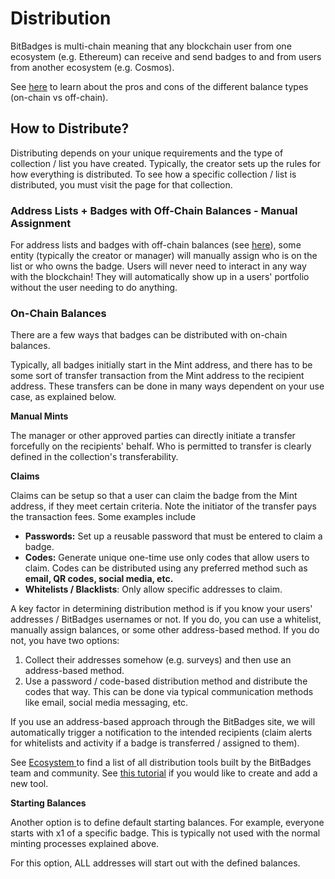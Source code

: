 # Distribution

BitBadges is multi-chain meaning that any blockchain user from one ecosystem (e.g. Ethereum) can receive and send badges to and from users from another ecosystem (e.g. Cosmos).

See [here](balances-types.md) to learn about the pros and cons of the different balance types (on-chain vs off-chain).

## How to Distribute?

Distributing depends on your unique requirements and the type of collection / list you have created. Typically, the creator sets up the rules for how everything is distributed. To see how a specific collection / list is distributed,  you must visit the page for that collection.

### **Address Lists + Badges with Off-Chain Balances - Manual Assignment**

For address lists and badges with off-chain balances (see [here](balances-types.md)), some entity (typically the creator or manager) will manually assign who is on the list or who owns the badge. Users will never need to interact in any way with the blockchain! They will automatically show up in a users' portfolio without the user needing to do anything.

### **On-Chain Balances**

There are a few ways that badges can be distributed with on-chain balances.&#x20;

Typically, all badges initially start in the Mint address, and there has to be some sort of transfer transaction from the Mint address to the recipient address. These transfers can be done in many ways dependent on your use case, as explained below.

**Manual Mints**

The manager or other approved parties can directly initiate a transfer forcefully on the recipients' behalf. Who is permitted to transfer is clearly defined in the collection's transferability.&#x20;

**Claims**

Claims can be setup so that a user can claim the badge from the Mint address, if they meet certain criteria. Note the initiator of the transfer pays the transaction fees. Some examples include

* **Passwords:** Set up a reusable password that must be entered to claim a badge.
* **Codes:** Generate unique one-time use only codes that allow users to claim. Codes can be distributed using any preferred method such as **email, QR codes, social media, etc.**
* **Whitelists / Blacklists**: Only allow specific addresses to claim.

A key factor in determining distribution method is if you know your users' addresses / BitBadges usernames or not. If you do, you can use a whitelist, manually assign balances, or some other address-based method. If you do not, you have two options:

1. Collect their addresses somehow (e.g. surveys) and then use an address-based method.
2. Use a password / code-based distribution method and distribute the codes that way. This can be done via typical communication methods like email, social media messaging, etc.

If you use an address-based approach through the BitBadges site, we will automatically trigger a notification to the intended recipients (claim alerts for whitelists and activity if a badge is transferred / assigned to them).

See [Ecosystem ](../ecosystem.md)to find a list of all distribution tools built by the BitBadges team and community. See [this tutorial](../../for-developers/tutorials/build-a-distribution-tool.md) if you would like to create and add a new tool.

**Starting Balances**

Another option is to define default starting balances. For example, everyone starts with x1 of a specific badge. This is typically not used with the normal minting processes explained above.

For this option, ALL addresses will start out with the defined balances.&#x20;
